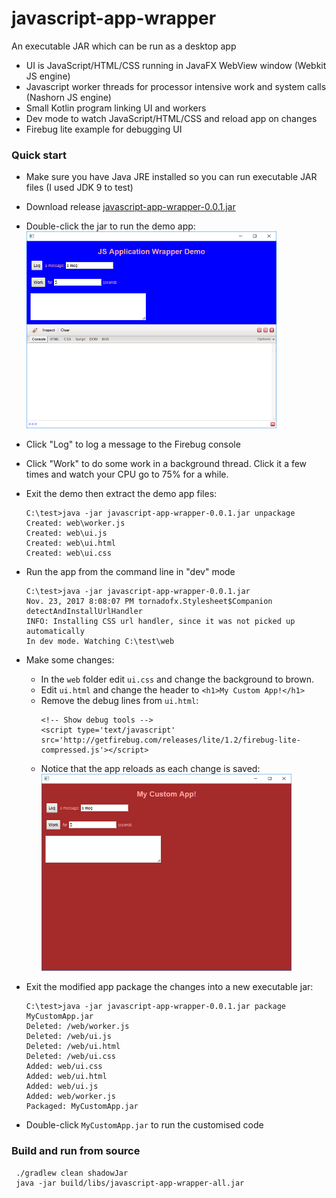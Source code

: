 # javascript-app-wrapper

An executable JAR which can be run as a desktop app
- UI is JavaScript/HTML/CSS running in JavaFX WebView window (Webkit JS engine)
- Javascript worker threads for processor intensive work and system calls (Nashorn JS engine)
- Small Kotlin program linking UI and workers
- Dev mode to watch JavaScript/HTML/CSS and reload app on changes
- Firebug lite example for debugging UI

### Quick start

- Make sure you have Java JRE installed so you can run executable JAR files (I used JDK 9 to test)
- Download release [javascript-app-wrapper-0.0.1.jar](https://github.com/sgdan/javascript-app-wrapper/releases/download/v0.0.1/javascript-app-wrapper-0.0.1.jar)
- Double-click the jar to run the demo app:
    ![Demo App Screenshot](https://raw.githubusercontent.com/sgdan/javascript-app-wrapper/master/docs/images/demo.png "Demo App")
- Click "Log" to log a message to the Firebug console
- Click "Work" to do some work in a background thread. Click it a few times and watch your CPU go to 75% for a while.
- Exit the demo then extract the demo app files:
    ```
    C:\test>java -jar javascript-app-wrapper-0.0.1.jar unpackage
    Created: web\worker.js
    Created: web\ui.js
    Created: web\ui.html
    Created: web\ui.css
    ```
- Run the app from the command line in "dev" mode
    ```
    C:\test>java -jar javascript-app-wrapper-0.0.1.jar
    Nov. 23, 2017 8:08:07 PM tornadofx.Stylesheet$Companion detectAndInstallUrlHandler
    INFO: Installing CSS url handler, since it was not picked up automatically
    In dev mode. Watching C:\test\web
    ```
- Make some changes:
  - In the `web` folder edit `ui.css` and change the background to brown.
  - Edit `ui.html` and change the header to `<h1>My Custom App!</h1>`
  - Remove the debug lines from `ui.html`:
    ```
    <!-- Show debug tools -->
    <script type='text/javascript' src='http://getfirebug.com/releases/lite/1.2/firebug-lite-compressed.js'></script>
    ```
  - Notice that the app reloads as each change is saved:
    ![Custom App Screenshot](https://raw.githubusercontent.com/sgdan/javascript-app-wrapper/master/docs/images/modified.png "Custom App")

- Exit the modified app package the changes into a new executable jar:
    ```
    C:\test>java -jar javascript-app-wrapper-0.0.1.jar package MyCustomApp.jar
    Deleted: /web/worker.js
    Deleted: /web/ui.js
    Deleted: /web/ui.html
    Deleted: /web/ui.css
    Added: web/ui.css
    Added: web/ui.html
    Added: web/ui.js
    Added: web/worker.js
    Packaged: MyCustomApp.jar
    ```
- Double-click `MyCustomApp.jar` to run the customised code
  
  
### Build and run from source
```
 ./gradlew clean shadowJar
 java -jar build/libs/javascript-app-wrapper-all.jar
```
